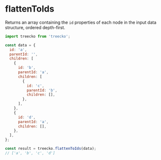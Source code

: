 # flattenToIds

Returns an array containing the `id` properties of each node in the input data structure, ordered depth-first.

```javascript
import treecko from 'treecko';

const data = {
  id: 'a',
  parentId: '',
  children: [
    {
      id: 'b',
      parentId: 'a',
      children: [
        {
          id: 'c',
          parentId: 'b',
          children: [],
        },
      ],
    },
    {
      id: 'd',
      parentId: 'a',
      children: [],
    },
  ],
};

const result = treecko.flattenToIds(data);
// ['a', 'b', 'c', 'd']
```
